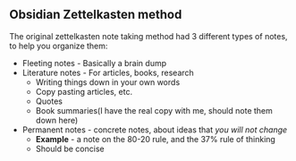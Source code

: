 ## Obsidian Zettelkasten method

The original zettelkasten note taking method had 3 different types of notes, to help you organize them:

- Fleeting notes - Basically a brain dump
- Literature notes - For articles, books, research
	- Writing things down in your own words
	- Copy pasting articles, etc.
	- Quotes
	- Book summaries(I have the real copy with me, should note them down here)
- Permanent notes - concrete notes, about ideas that *you will not change*
	- **Example** - a note on the 80-20 rule, and the 37% rule of thinking
	- Should be concise

